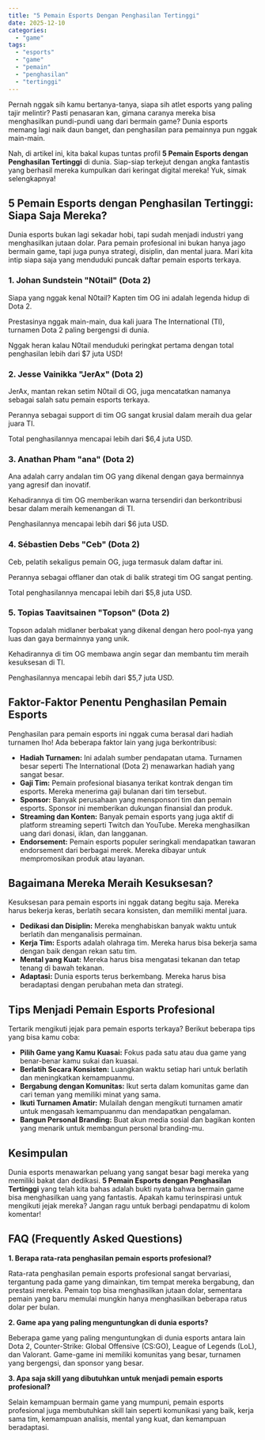 ```yaml
---
title: "5 Pemain Esports Dengan Penghasilan Tertinggi"
date: 2025-12-10
categories: 
  - "game"
tags: 
  - "esports"
  - "game"
  - "pemain"
  - "penghasilan"
  - "tertinggi"
---
```


Pernah nggak sih kamu bertanya-tanya, siapa sih atlet esports yang paling tajir melintir? Pasti penasaran kan, gimana caranya mereka bisa menghasilkan pundi-pundi uang dari bermain game? Dunia esports memang lagi naik daun banget, dan penghasilan para pemainnya pun nggak main-main.

Nah, di artikel ini, kita bakal kupas tuntas profil **5 Pemain Esports dengan Penghasilan Tertinggi** di dunia. Siap-siap terkejut dengan angka fantastis yang berhasil mereka kumpulkan dari keringat digital mereka! Yuk, simak selengkapnya!

## 5 Pemain Esports dengan Penghasilan Tertinggi: Siapa Saja Mereka?

Dunia esports bukan lagi sekadar hobi, tapi sudah menjadi industri yang menghasilkan jutaan dolar. Para pemain profesional ini bukan hanya jago bermain game, tapi juga punya strategi, disiplin, dan mental juara. Mari kita intip siapa saja yang menduduki puncak daftar pemain esports terkaya.

### 1\. Johan Sundstein "N0tail" (Dota 2)

Siapa yang nggak kenal N0tail? Kapten tim OG ini adalah legenda hidup di Dota 2.

Prestasinya nggak main-main, dua kali juara The International (TI), turnamen Dota 2 paling bergengsi di dunia.

Nggak heran kalau N0tail menduduki peringkat pertama dengan total penghasilan lebih dari $7 juta USD!

### 2\. Jesse Vainikka "JerAx" (Dota 2)

JerAx, mantan rekan setim N0tail di OG, juga mencatatkan namanya sebagai salah satu pemain esports terkaya.

Perannya sebagai support di tim OG sangat krusial dalam meraih dua gelar juara TI.

Total penghasilannya mencapai lebih dari $6,4 juta USD.

### 3\. Anathan Pham "ana" (Dota 2)

Ana adalah carry andalan tim OG yang dikenal dengan gaya bermainnya yang agresif dan inovatif.

Kehadirannya di tim OG memberikan warna tersendiri dan berkontribusi besar dalam meraih kemenangan di TI.

Penghasilannya mencapai lebih dari $6 juta USD.

### 4\. Sébastien Debs "Ceb" (Dota 2)

Ceb, pelatih sekaligus pemain OG, juga termasuk dalam daftar ini.

Perannya sebagai offlaner dan otak di balik strategi tim OG sangat penting.

Total penghasilannya mencapai lebih dari $5,8 juta USD.

### 5\. Topias Taavitsainen "Topson" (Dota 2)

Topson adalah midlaner berbakat yang dikenal dengan hero pool-nya yang luas dan gaya bermainnya yang unik.

Kehadirannya di tim OG membawa angin segar dan membantu tim meraih kesuksesan di TI.

Penghasilannya mencapai lebih dari $5,7 juta USD.

## Faktor-Faktor Penentu Penghasilan Pemain Esports

Penghasilan para pemain esports ini nggak cuma berasal dari hadiah turnamen lho! Ada beberapa faktor lain yang juga berkontribusi:

- **Hadiah Turnamen:** Ini adalah sumber pendapatan utama. Turnamen besar seperti The International (Dota 2) menawarkan hadiah yang sangat besar.
- **Gaji Tim:** Pemain profesional biasanya terikat kontrak dengan tim esports. Mereka menerima gaji bulanan dari tim tersebut.
- **Sponsor:** Banyak perusahaan yang mensponsori tim dan pemain esports. Sponsor ini memberikan dukungan finansial dan produk.
- **Streaming dan Konten:** Banyak pemain esports yang juga aktif di platform streaming seperti Twitch dan YouTube. Mereka menghasilkan uang dari donasi, iklan, dan langganan.
- **Endorsement:** Pemain esports populer seringkali mendapatkan tawaran endorsement dari berbagai merek. Mereka dibayar untuk mempromosikan produk atau layanan.

## Bagaimana Mereka Meraih Kesuksesan?

Kesuksesan para pemain esports ini nggak datang begitu saja. Mereka harus bekerja keras, berlatih secara konsisten, dan memiliki mental juara.

- **Dedikasi dan Disiplin:** Mereka menghabiskan banyak waktu untuk berlatih dan menganalisis permainan.
- **Kerja Tim:** Esports adalah olahraga tim. Mereka harus bisa bekerja sama dengan baik dengan rekan satu tim.
- **Mental yang Kuat:** Mereka harus bisa mengatasi tekanan dan tetap tenang di bawah tekanan.
- **Adaptasi:** Dunia esports terus berkembang. Mereka harus bisa beradaptasi dengan perubahan meta dan strategi.

## Tips Menjadi Pemain Esports Profesional

Tertarik mengikuti jejak para pemain esports terkaya? Berikut beberapa tips yang bisa kamu coba:

- **Pilih Game yang Kamu Kuasai:** Fokus pada satu atau dua game yang benar-benar kamu sukai dan kuasai.
- **Berlatih Secara Konsisten:** Luangkan waktu setiap hari untuk berlatih dan meningkatkan kemampuanmu.
- **Bergabung dengan Komunitas:** Ikut serta dalam komunitas game dan cari teman yang memiliki minat yang sama.
- **Ikuti Turnamen Amatir:** Mulailah dengan mengikuti turnamen amatir untuk mengasah kemampuanmu dan mendapatkan pengalaman.
- **Bangun Personal Branding:** Buat akun media sosial dan bagikan konten yang menarik untuk membangun personal branding-mu.

## Kesimpulan

Dunia esports menawarkan peluang yang sangat besar bagi mereka yang memiliki bakat dan dedikasi. **5 Pemain Esports dengan Penghasilan Tertinggi** yang telah kita bahas adalah bukti nyata bahwa bermain game bisa menghasilkan uang yang fantastis. Apakah kamu terinspirasi untuk mengikuti jejak mereka? Jangan ragu untuk berbagi pendapatmu di kolom komentar!

## FAQ (Frequently Asked Questions)

**1\. Berapa rata-rata penghasilan pemain esports profesional?**

Rata-rata penghasilan pemain esports profesional sangat bervariasi, tergantung pada game yang dimainkan, tim tempat mereka bergabung, dan prestasi mereka. Pemain top bisa menghasilkan jutaan dolar, sementara pemain yang baru memulai mungkin hanya menghasilkan beberapa ratus dolar per bulan.

**2\. Game apa yang paling menguntungkan di dunia esports?**

Beberapa game yang paling menguntungkan di dunia esports antara lain Dota 2, Counter-Strike: Global Offensive (CS:GO), League of Legends (LoL), dan Valorant. Game-game ini memiliki komunitas yang besar, turnamen yang bergengsi, dan sponsor yang besar.

**3\. Apa saja skill yang dibutuhkan untuk menjadi pemain esports profesional?**

Selain kemampuan bermain game yang mumpuni, pemain esports profesional juga membutuhkan skill lain seperti komunikasi yang baik, kerja sama tim, kemampuan analisis, mental yang kuat, dan kemampuan beradaptasi.
